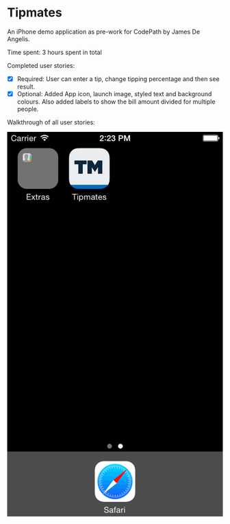 # Tipmates 
An iPhone demo application as pre-work for CodePath by James De Angelis.
 
Time spent: 3 hours spent in total

Completed user stories:

 * [x] Required: User can enter a tip, change tipping percentage and then see result.
 * [x] Optional: Added App icon, launch image, styled text and background colours. Also added labels to show the bill amount divided for multiple people.

Walkthrough of all user stories:

![Video Walkthrough](walkthrough.gif)

